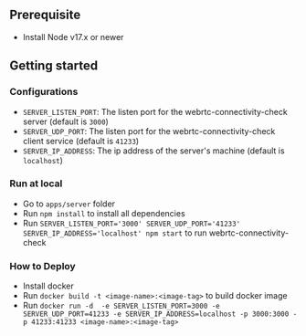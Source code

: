 ## Prerequisite
- Install Node v17.x or newer
## Getting started
### Configurations
- `SERVER_LISTEN_PORT`: The listen port for the webrtc-connectivity-check server (default is `3000`)
- `SERVER_UDP_PORT`: The listen port for the webrtc-connectivity-check client service (default is `41233`)
- `SERVER_IP_ADDRESS`: The ip address of the server's machine (default is `localhost`)
### Run at local
- Go to `apps/server` folder
- Run `npm install` to install all dependencies
- Run `SERVER_LISTEN_PORT='3000' SERVER_UDP_PORT='41233' SERVER_IP_ADDRESS='localhost' npm start` to run webrtc-connectivity-check
### How to Deploy
- Install docker
- Run `docker build -t <image-name>:<image-tag>` to build docker image
- Run `docker run -d  -e SERVER_LISTEN_PORT=3000 -e SERVER_UDP_PORT=41233 -e SERVER_IP_ADDRESS=localhost -p 3000:3000 -p 41233:41233 <image-name>:<image-tag>`